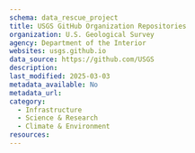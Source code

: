 ```yaml
---
schema: data_rescue_project 
title: USGS GitHub Organization Repositories
organization: U.S. Geological Survey
agency: Department of the Interior
websites: usgs.github.io
data_source: https://github.com/USGS
description: 
last_modified: 2025-03-03
metadata_available: No
metadata_url: 
category:
  - Infrastructure 
  - Science & Research 
  - Climate & Environment 
resources:
---
```

